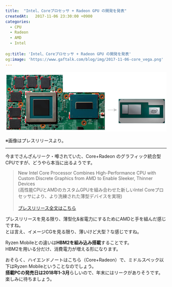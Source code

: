 ```yaml
---
title:  "Intel、Coreプロセッサ + Radeon GPU の開発を発表"
createdAt:   2017-11-06 23:30:00 +0900
categories: 
  - CPU
  - Radeon
  - AMD
  - Intel

og:title: 'Intel、Coreプロセッサ + Radeon GPU の開発を発表'
og:image: 'https://www.gaftalk.com/blog/img/2017-11-06-core_vega.png'
---
```


![](/blog/img/2017-11-06-core_vega.png)

※画像はプレスリリースより。

***

今までさんざんリーク・噂されていた、Core+Radeon のグラフィック統合型CPUですが、どうやら本当に出るようです。

> New Intel Core Processor Combines High-Performance CPU with Custom Discrete Graphics from AMD to Enable Sleeker, Thinner Devices<br>
 (高性能CPUとAMDのカスタムGPUを組み合わせた新しいIntel Coreプロセッサにより、より洗練された薄型デバイスを実現)<br><br>
[プレスリリース全文はこちら](https://newsroom.intel.com/editorials/new-intel-core-processor-combine-high-performance-cpu-discrete-graphics-sleek-thin-devices/)

プレスリリースを見る限り、薄型化&省電力にするためにAMDと手を組んだ感じですね。  
とは言え、イメージCGを見る限り、薄いけど大型？な感じですね。

Ryzen Mobileとの違いは**HBM2を組み込み搭載**することです。  
HBM2を用いる分だけ、消費電力が増える形になります。

おそらく、ハイエンドノートはこちら（Core+Radeon）で、ミドルスペック以下はRyzen Mobileということなのでしょう。  
**搭載PCの発売日は2018年1-3月**らしいので、年末にはリークがありそうです。楽しみに待ちましょう。

